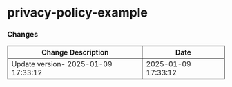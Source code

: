 # privacy-policy-example<h3>Changes</h3>
<table border="1">
<tr><th>Change Description</th><th>Date</th></tr>
<tr><td style='color: #35;'>Update version- 2025-01-09 17:33:12</td><td>2025-01-09 17:33:12</td></tr>
</table>
